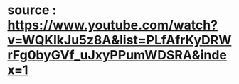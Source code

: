 # source : https://www.youtube.com/watch?v=WQKlkJu5z8A&list=PLfAfrKyDRWrFg0byGVf_uJxyPPumWDSRA&index=1